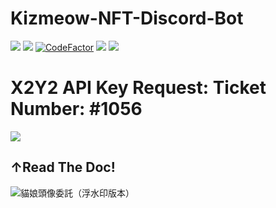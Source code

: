 # Kizmeow-NFT-Discord-Bot

<a href="https://kizmeow.gitbook.io/kizmeow-nft-discord-bot/"><img src="https://img.shields.io/badge/read-doc-green"></a>
![](https://img.shields.io/github/license/Xeift/Kizmeow-NFT-Discord-Bot)
[![CodeFactor](https://www.codefactor.io/repository/github/xeift/kizmeow-nft-discord-bot/badge/main)](https://www.codefactor.io/repository/github/xeift/kizmeow-nft-discord-bot/overview/main)
![](https://tokei.ekzhang.com/b1/github/Xeift/Kizmeow-NFT-Discord-Bot)
<a href="https://discord.gg/eC5EhJfmNd"><img src="https://img.shields.io/discord/1041165809013243924?color=blue&label=Kizmeow%20Support%20Server&logo=discord"></a>
# X2Y2 API Key Request: Ticket Number: #1056
<a href="https://kizmeow.gitbook.io/kizmeow-nft-discord-bot/"><img src="https://user-images.githubusercontent.com/80938768/204586063-290c515d-6b7b-471a-b3d9-b54015e38e27.png"></a>
<h2>↑Read The Doc!</h2>

![貓娘頭像委託（浮水印版本）](https://user-images.githubusercontent.com/80938768/204983971-d7cf0e40-f4ce-4737-ba07-85ed62112dab.png)
